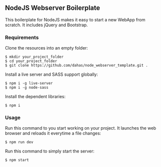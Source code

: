## NodeJS Webserver Boilerplate

This boilerplate for NodeJS makes it easy to start a new WebApp from scratch. It includes jQuery and Bootstrap.

### Requirements

Clone the resources into an empty folder:
```
$ mkdir your_project_folder
$ cd your_project_folder
$ git clone https://github.com/dahas/node_webserver_template.git .
```

Install a live server and SASS support globally:

```
$ npm i -g live-server
$ npm i -g node-sass
```

Install the dependent libraries:
```
$ npm i
```

### Usage

Run this command to you start working on your project. It launches the web browser and reloads it everytime a file changes:

```
$ npm run dev
```

Run this command to simply start the server:

```
$ npm start
```